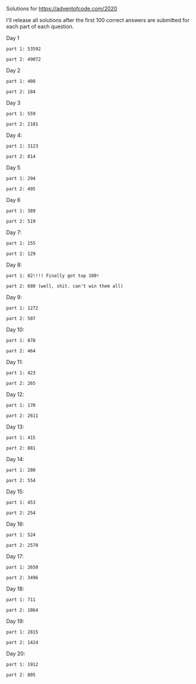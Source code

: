 Solutions for https://adventofcode.com/2020

I'll release all solutions after the first 100 correct answers are submitted for each part of each question.

Day 1

    part 1: 53592

    part 2: 49072


Day 2

    part 1: 408

    part 2: 184


Day 3

    part 1: 559

    part 2: 2181


Day 4:

    part 1: 3123

    part 2: 814


Day 5

    part 1: 294

    part 2: 495


Day 6

    part 1: 389

    part 2: 519


Day 7:

    part 1: 155

    part 2: 129


Day 8:

    part 1: 82!!!! Finally got top 100!

    part 2: 680 (well, shit. can't win them all)


Day 9:

    part 1: 1272

    part 2: 507

Day 10:

    part 1: 878

    part 2: 464

Day 11:

    part 1: 423

    part 2: 265

Day 12:

    part 1: 170

    part 2: 2611

Day 13:

    part 1: 415

    part 2: 881

Day 14:

    part 1: 280

    part 2: 554

Day 15:

    part 1: 453

    part 2: 254

Day 16:
    
    part 1: 524
    
    part 2: 2570

Day 17:

    part 1: 2650

    part 2: 3496

Day 18:

    part 1: 711

    part 2: 1864

Day 19:

    part 1: 2815

    part 2: 1424

Day 20:

    part 1: 1912

    part 2: 805
